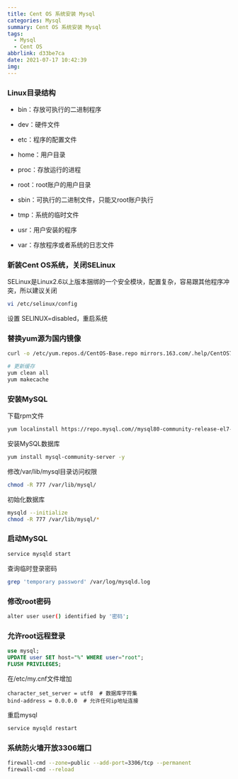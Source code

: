 ```yaml
---
title: Cent OS 系统安装 Mysql
categories: Mysql
summary: Cent OS 系统安装 Mysql
tags:
  - Mysql
  - Cent OS
abbrlink: d33be7ca
date: 2021-07-17 10:42:39
img:
---
```



### Linux目录结构

- bin：存放可执行的二进制程序
- dev：硬件文件

- etc：程序的配置文件
- home：用户目录

- proc：存放运行的进程
- root：root账户的用户目录

- sbin：可执行的二进制文件，只能又root账户执行
- tmp：系统的临时文件

- usr：用户安装的程序
- var：存放程序或者系统的日志文件

<!--more-->


### 新装Cent OS系统，关闭SELinux

SELinux是Linux2.6以上版本捆绑的一个安全模块，配置复杂，容易跟其他程序冲突，所以建议关闭

```bash
vi /etc/selinux/config
```

设置 SELINUX=disabled，重启系统



### 替换yum源为国内镜像

```bash
curl -o /etc/yum.repos.d/CentOS-Base.repo mirrors.163.com/.help/CentOS7-Base-163.repo

# 更新缓存
yum clean all
yum makecache
```



### 安装MySQL

下载rpm文件

```bash
yum localinstall https://repo.mysql.com//mysql80-community-release-el7-1.noarch.rpm
```

安装MySQL数据库

```bash
yum install mysql-community-server -y
```

修改/var/lib/mysql目录访问权限

```bash
chmod -R 777 /var/lib/mysql/
```

初始化数据库

```bash
mysqld --initialize
chmod -R 777 /var/lib/mysql/*
```

### 

### 启动MySQL

```bash
service mysqld start
```

查询临时登录密码

```bash
grep 'temporary password' /var/log/mysqld.log
```

### 

### 修改root密码

```bash
alter user user() identified by '密码';
```



### 允许root远程登录

```sql
use mysql;
UPDATE user SET host="%" WHERE user="root";
FLUSH PRIVILEGES;
```

在/etc/my.cnf文件增加

```plain
character_set_server = utf8  # 数据库字符集
bind-address = 0.0.0.0  # 允许任何ip地址连接
```

重启mysql

```bash
service mysqld restart
```

### 

### 系统防火墙开放3306端口

```bash
firewall-cmd --zone=public --add-port=3306/tcp --permanent
firewall-cmd --reload
```



